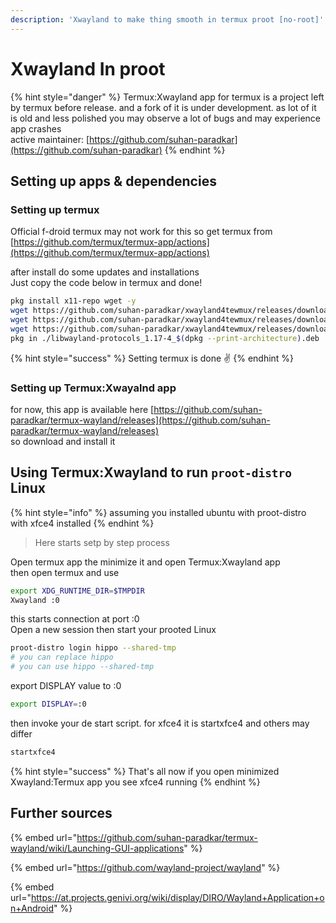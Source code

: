 ```yaml
---
description: 'Xwayland to make thing smooth in termux proot [no-root]'
---
```


# Xwayland In proot

{% hint style="danger" %}
Termux:Xwayland app for termux is a project left by termux before release. and a fork of it is under development. as lot of it is old and less polished you may observe a lot of bugs and may experience app crashes  
active maintainer: [https://github.com/suhan-paradkar](https://github.com/suhan-paradkar)
{% endhint %}

## Setting up apps & dependencies

### Setting up termux

Official f-droid termux may not work for this so get termux from [https://github.com/termux/termux-app/actions](https://github.com/termux/termux-app/actions)

after install do some updates and installations  
Just copy the code below in termux and done!

```bash
pkg install x11-repo wget -y
wget https://github.com/suhan-paradkar/xwayland4tewmux/releases/download/xwayland/libwayland-protocols_1.17-4_$(dpkg --print-architecture).deb
wget https://github.com/suhan-paradkar/xwayland4tewmux/releases/download/xwayland/libwayland_1.19.0_$(dpkg --print-architecture).deb
wget https://github.com/suhan-paradkar/xwayland4tewmux/releases/download/xwayland/xwayland_1.20.5-6_$(dpkg --print-architecture).deb
pkg in ./libwayland-protocols_1.17-4_$(dpkg --print-architecture).deb ./libwayland_1.19.0_$(dpkg --print-architecture).deb ./xwayland_1.20.5-6_$(dpkg --print-architecture).deb
```

{% hint style="success" %}
Setting termux is done ✌️
{% endhint %}

### Setting up Termux:Xwayalnd app

for now, this app is available here [https://github.com/suhan-paradkar/termux-wayland/releases](https://github.com/suhan-paradkar/termux-wayland/releases)  
so download and install it

## Using Termux:Xwayland to run `proot-distro` Linux

{% hint style="info" %}
assuming you installed ubuntu with proot-distro with xfce4 installed
{% endhint %}

> Here starts setp by step process

Open termux app the minimize it and open Termux:Xwayland app  
then open termux and use 

```bash
export XDG_RUNTIME_DIR=$TMPDIR
Xwayland :0 
```

this starts connection at port :0  
Open a new session then start your prooted Linux

```bash
proot-distro login hippo --shared-tmp
# you can replace hippo
# you can use hippo --shared-tmp
```

export DISPLAY value to :0

```bash
export DISPLAY=:0
```

then invoke your de start script. for xfce4 it is startxfce4 and others may differ

```bash
startxfce4
```

{% hint style="success" %}
That's all now if you open minimized Xwayland:Termux app you see xfce4 running
{% endhint %}

## Further sources

{% embed url="https://github.com/suhan-paradkar/termux-wayland/wiki/Launching-GUI-applications" %}

{% embed url="https://github.com/wayland-project/wayland" %}

{% embed url="https://at.projects.genivi.org/wiki/display/DIRO/Wayland+Application+on+Android" %}



  



